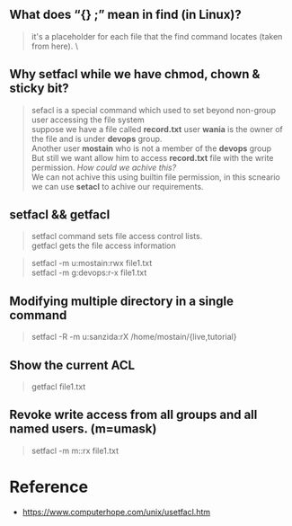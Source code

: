 ##  What does “{} \;” mean in find (in Linux)?
> it's a placeholder for each file that the find command locates (taken from here). \

## Why setfacl while we have chmod, chown & sticky bit?
> sefacl is a special command which used to set beyond non-group user accessing the file system \
> suppose we have a file called **record.txt** user **wania** is the owner of the file and is under **devops** group. \
> Another user **mostain** who is not a member of the **devops** group \
> But still we want allow him to access **record.txt** file with the write permission. *How could we achive this?* \
> We can not achive this using builtin file permission, in this scneario we can use **setacl** to achive our requirements.


## setfacl && getfacl
>  setfacl command sets file access control lists. \
> getfacl gets the file access information

> setfacl -m u:mostain:rwx file1.txt \
> setfacl -m g:devops:r-x file1.txt

## Modifying multiple directory in a single command
> setfacl -R -m u:sanzida:rX /home/mostain/{live,tutorial}

## Show the current ACL
> getfacl file1.txt

## Revoke write access from all groups and all named users. (m=umask)
> setfacl -m m::rx file1.txt

# Reference
* https://www.computerhope.com/unix/usetfacl.htm
